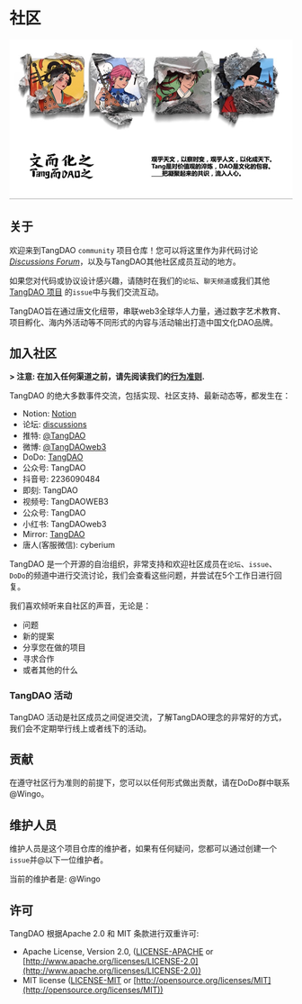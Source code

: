 # 社区
![banner](/images/tangdao.jpg)

## 关于

欢迎来到TangDAO `community` 项目仓库！您可以将这里作为非代码讨论[*Discussions Forum*](https://github.com/tangdao-project/community/discussions)，以及与TangDAO其他社区成员互动的地方。

如果您对代码或协议设计感兴趣，请随时在我们的`论坛`、`聊天频道`或我们其他 [TangDAO 项目](https://github.com/tangdao-project) 的`issue`中与我们交流互动。

TangDAO旨在通过唐文化纽带，串联web3全球华人力量，通过数字艺术教育、项目孵化、海内外活动等不同形式的内容与活动输出打造中国文化DAO品牌。

## 加入社区

**> 注意: 在加入任何渠道之前，请先阅读我们的[行为准则](https://github.com/tangdao-project/community/blob/main/CODE_OF_CONDUCT.md).**

TangDAO 的绝大多数事件交流，包括实现、社区支持、最新动态等，都发生在：

- Notion: [Notion](https://www.notion.so/tangdao/TangDAO-Space-f8b5754649f349b6a127ea5646d12373)
- 论坛: [discussions](https://github.com/tangdao-project/community/discussions) 
- 推特: [@TangDAO](https://twitter.com/TangDAO_)
- 微博: [@TangDAOweb3](https://www.weibo.com/u/7708575347?tabtype=feed)
- DoDo: [TangDAO](https://imdodo.com/s/185864)
- 公众号: TangDAO
- 抖音号: 2236090484
- 即刻: TangDAO
- 视频号: TangDAOWEB3
- 公众号: TangDAO
- 小红书: TangDAOweb3
- Mirror: [TangDAO](https://mirror.xyz/0x8cBBeD941Bd540e46c73572EEA7ecb60610d3b4a)
- 唐人(客服微信): cyberium

TangDAO 是一个开源的自治组织，非常支持和欢迎社区成员在`论坛`、`issue`、`DoDo`的频道中进行交流讨论，我们会查看这些问题，并尝试在5个工作日进行回复。

我们喜欢倾听来自社区的声音，无论是：

- 问题
- 新的提案
- 分享您在做的项目
- 寻求合作
- 或者其他的什么

### TangDAO 活动

TangDAO 活动是社区成员之间促进交流，了解TangDAO理念的非常好的方式，我们会不定期举行线上或者线下的活动。

## 贡献

在遵守社区行为准则的前提下，您可以以任何形式做出贡献，请在DoDo群中联系@Wingo。

## 维护人员

维护人员是这个项目仓库的维护者，如果有任何疑问，您都可以通过创建一个`issue`并@以下一位维护者。

当前的维护者是:
@Wingo


## 许可

TangDAO 根据Apache 2.0 和 MIT 条款进行双重许可:

- Apache License, Version 2.0, ([LICENSE-APACHE](https://github.com/filecoin-project/community/blob/master/LICENSE-APACHE) or [http://www.apache.org/licenses/LICENSE-2.0](http://www.apache.org/licenses/LICENSE-2.0))
- MIT license ([LICENSE-MIT](https://github.com/filecoin-project/community/blob/master/LICENSE-MIT) or [http://opensource.org/licenses/MIT](http://opensource.org/licenses/MIT))